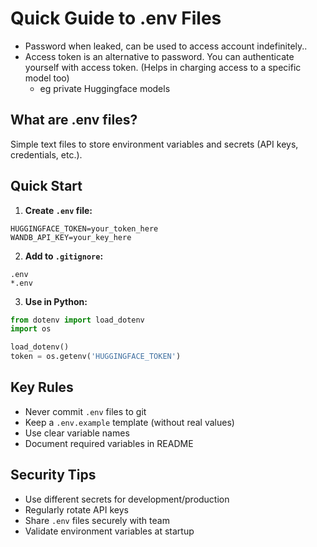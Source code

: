 # Quick Guide to .env Files
- Password when leaked, can be used to access account indefinitely.. 
- Access token is an alternative to password. You can authenticate yourself with access token. (Helps in charging access to a specific model too)
  - eg private Huggingface models

## What are .env files?
Simple text files to store environment variables and secrets (API keys, credentials, etc.).

## Quick Start

1. **Create `.env` file:**
```plaintext
HUGGINGFACE_TOKEN=your_token_here
WANDB_API_KEY=your_key_here
```

2. **Add to `.gitignore`:**
```plaintext
.env
*.env
```

3. **Use in Python:**
```python
from dotenv import load_dotenv
import os

load_dotenv()
token = os.getenv('HUGGINGFACE_TOKEN')
```

## Key Rules
- Never commit `.env` files to git
- Keep a `.env.example` template (without real values)
- Use clear variable names
- Document required variables in README

## Security Tips
- Use different secrets for development/production
- Regularly rotate API keys
- Share `.env` files securely with team
- Validate environment variables at startup 